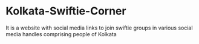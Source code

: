 # Kolkata-Swiftie-Corner
It is a website with social media links to join swiftie groups in various social media handles comprising people of Kolkata
